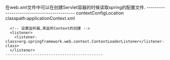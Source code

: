 在web.xml文件中可以在创建Servlet容器的时候读取spring的配置文件.
	-------------------------------------------
	<!-- 在javaWeb创建ServletContext的时候读取标签内的类,配合listener使用加载spring配置文件 -->
	  <context-param>
		<param-name>contextConfigLocation</param-name>
		<param-value>classpath:applicationContext.xml</param-value>
	  </context-param>
	  
	  <!-- 设置监听器,来监听Context的创建 -->
	  <listener>
		<listener-class>org.springframework.web.context.ContextLoaderListener</listener-class>
	  </listener>
	-------------------------------------------